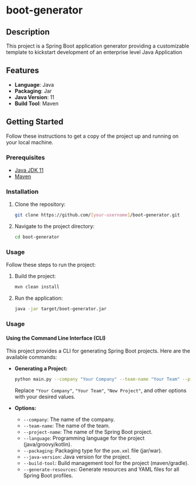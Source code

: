 # boot-generator

## Description

This project is a Spring Boot application generator providing a customizable template to kickstart development of an enterprise level Java Application

## Features

- **Language**: Java
- **Packaging**: Jar
- **Java Version**: 11
- **Build Tool**: Maven

## Getting Started

Follow these instructions to get a copy of the project up and running on your local machine.

### Prerequisites

- [Java JDK 11](https://www.oracle.com/java/technologies/javase-jdk11-downloads.html)
- [Maven](https://maven.apache.org/download.cgi)

### Installation

1. Clone the repository:

    ```bash
    git clone https://github.com/[your-username]/boot-generator.git
    ```

2. Navigate to the project directory:

    ```bash
    cd boot-generator
    ```

### Usage

Follow these steps to run the project:

1. Build the project:

    ```bash
    mvn clean install
    ```

2. Run the application:

    ```bash
    java -jar target/boot-generator.jar
    ```

### Usage

#### Using the Command Line Interface (CLI)

This project provides a CLI for generating Spring Boot projects. Here are the available commands:

- **Generating a Project:**

    ```bash
    python main.py --company "Your Company" --team-name "Your Team" --project-name "New Project" --language java --packaging jar --java-version 11 --build-tool maven --generate-resources
    ```

    Replace `"Your Company"`, `"Your Team"`, `"New Project"`, and other options with your desired values.

- **Options:**

    - `--company`: The name of the company.
    - `--team-name`: The name of the team.
    - `--project-name`: The name of the Spring Boot project.
    - `--language`: Programming language for the project (java/groovy/kotlin).
    - `--packaging`: Packaging type for the `pom.xml` file (jar/war).
    - `--java-version`: Java version for the project.
    - `--build-tool`: Build management tool for the project (maven/gradle).
    - `--generate-resources`: Generate resources and YAML files for all Spring Boot profiles.
